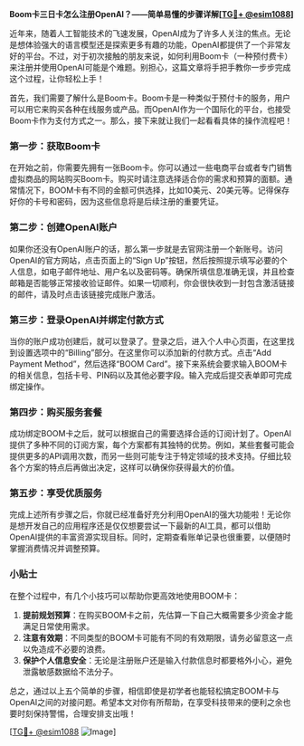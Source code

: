 **Boom卡三日卡怎么注册OpenAI？——简单易懂的步骤详解[[TG💪+ @esim1088](https://t.me/s/esim1088)]**

近年来，随着人工智能技术的飞速发展，OpenAI成为了许多人关注的焦点。无论是想体验强大的语言模型还是探索更多有趣的功能，OpenAI都提供了一个非常友好的平台。不过，对于初次接触的朋友来说，如何利用Boom卡（一种预付费卡）来注册并使用OpenAI可能是个难题。别担心，这篇文章将手把手教你一步步完成这个过程，让你轻松上手！

首先，我们需要了解什么是Boom卡。Boom卡是一种类似于预付卡的服务，用户可以用它来购买各种在线服务或产品。而OpenAI作为一个国际化的平台，也接受Boom卡作为支付方式之一。那么，接下来就让我们一起看看具体的操作流程吧！

### 第一步：获取Boom卡

在开始之前，你需要先拥有一张Boom卡。你可以通过一些电商平台或者专门销售虚拟商品的网站购买Boom卡。购买时请注意选择适合你的需求和预算的面额。通常情况下，BOOM卡有不同的金额可供选择，比如10美元、20美元等。记得保存好你的卡号和密码，因为这些信息将是后续注册的重要凭证。

### 第二步：创建OpenAI账户

如果你还没有OpenAI账户的话，那么第一步就是去官网注册一个新账号。访问OpenAI的官方网站，点击页面上的“Sign Up”按钮，然后按照提示填写必要的个人信息，如电子邮件地址、用户名以及密码等。确保所填信息准确无误，并且检查邮箱是否能够正常接收验证邮件。如果一切顺利，你会很快收到一封包含激活链接的邮件，请及时点击该链接完成账户激活。

### 第三步：登录OpenAI并绑定付款方式

当你的账户成功创建后，就可以登录了。登录之后，进入个人中心页面，在这里找到设置选项中的“Billing”部分。在这里你可以添加新的付款方式。点击“Add Payment Method”，然后选择“BOOM Card”。接下来系统会要求输入BOOM卡的相关信息，包括卡号、PIN码以及其他必要字段。输入完成后提交表单即可完成绑定操作。

### 第四步：购买服务套餐

成功绑定BOOM卡之后，就可以根据自己的需要选择合适的订阅计划了。OpenAI提供了多种不同的订阅方案，每个方案都有其独特的优势。例如，某些套餐可能会提供更多的API调用次数，而另一些则可能专注于特定领域的技术支持。仔细比较各个方案的特点后再做出决定，这样可以确保你获得最大的价值。

### 第五步：享受优质服务

完成上述所有步骤之后，你就已经准备好充分利用OpenAI的强大功能啦！无论你是想开发自己的应用程序还是仅仅想要尝试一下最新的AI工具，都可以借助OpenAI提供的丰富资源实现目标。同时，定期查看账单记录也很重要，以便随时掌握消费情况并调整预算。

### 小贴士

在整个过程中，有几个小技巧可以帮助你更高效地使用BOOM卡：

1. **提前规划预算**：在购买BOOM卡之前，先估算一下自己大概需要多少资金才能满足日常使用需求。
2. **注意有效期**：不同类型的BOOM卡可能有不同的有效期限，请务必留意这一点以免造成不必要的浪费。
3. **保护个人信息安全**：无论是注册账户还是输入付款信息时都要格外小心，避免泄露敏感数据给不法分子。

总之，通过以上五个简单的步骤，相信即使是初学者也能轻松搞定BOOM卡与OpenAI之间的对接问题。希望本文对你有所帮助，在享受科技带来的便利之余也要时刻保持警惕，合理安排支出哦！

[[TG💪+ @esim1088](https://t.me/s/esim1088) ![Image](https://i.postimg.cc/4NQfJmqS/Snipaste-2025-05-13-00-14-12.png)]